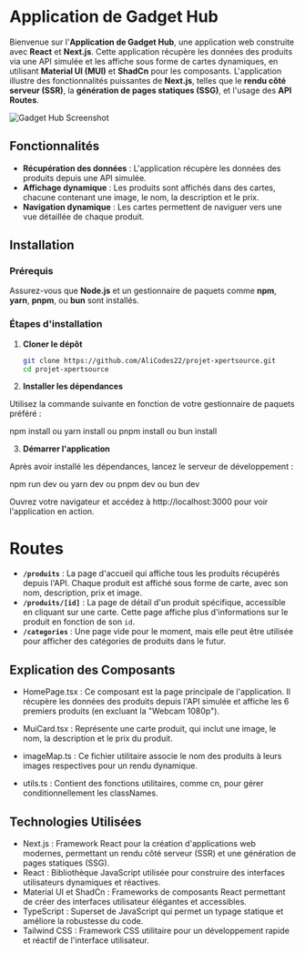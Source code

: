 # Application de Gadget Hub

Bienvenue sur l'**Application de Gadget Hub**, une application web construite avec **React** et **Next.js**. Cette application récupère les données des produits via une API simulée et les affiche sous forme de cartes dynamiques, en utilisant **Material UI (MUI)** et **ShadCn** pour les composants. L'application illustre des fonctionnalités puissantes de **Next.js**, telles que le **rendu côté serveur (SSR)**, la **génération de pages statiques (SSG)**, et l'usage des **API Routes**.

![Gadget Hub Screenshot](./screenshot.png)

## Fonctionnalités

- **Récupération des données** : L'application récupère les données des produits depuis une API simulée.
- **Affichage dynamique** : Les produits sont affichés dans des cartes, chacune contenant une image, le nom, la description et le prix.
- **Navigation dynamique** : Les cartes permettent de naviguer vers une vue détaillée de chaque produit.
  
## Installation

### Prérequis

Assurez-vous que **Node.js** et un gestionnaire de paquets comme **npm**, **yarn**, **pnpm**, ou **bun** sont installés.

### Étapes d'installation

1. **Cloner le dépôt**

   ```bash
   git clone https://github.com/AliCodes22/projet-xpertsource.git
   cd projet-xpertsource

2. **Installer les dépendances**

Utilisez la commande suivante en fonction de votre gestionnaire de paquets préféré :

npm install
ou
yarn install
ou
pnpm install
ou
bun install

3. **Démarrer l'application**

Après avoir installé les dépendances, lancez le serveur de développement :

npm run dev
ou
yarn dev
ou
pnpm dev
ou
bun dev

Ouvrez votre navigateur et accédez à http://localhost:3000 pour voir l'application en action.

# Routes

- **`/produits`** : La page d'accueil qui affiche tous les produits récupérés depuis l'API. Chaque produit est affiché sous forme de carte, avec son nom, description, prix et image.
- **`/produits/[id]`** : La page de détail d'un produit spécifique, accessible en cliquant sur une carte. Cette page affiche plus d'informations sur le produit en fonction de son `id`.
- **`/categories`** : Une page vide pour le moment, mais elle peut être utilisée pour afficher des catégories de produits dans le futur.

## Explication des Composants

- HomePage.tsx : Ce composant est la page principale de l'application. Il récupère les données des produits depuis l'API simulée et affiche les 6 premiers produits (en excluant la "Webcam 1080p").

- MuiCard.tsx : Représente une carte produit, qui inclut une image, le nom, la description et le prix du produit.

- imageMap.ts : Ce fichier utilitaire associe le nom des produits à leurs images respectives pour un rendu dynamique.

- utils.ts : Contient des fonctions utilitaires, comme cn, pour gérer conditionnellement les classNames.

## Technologies Utilisées

- Next.js : Framework React pour la création d'applications web modernes, permettant un rendu côté serveur (SSR) et une génération de pages statiques (SSG).
- React : Bibliothèque JavaScript utilisée pour construire des interfaces utilisateurs dynamiques et réactives.
- Material UI et ShadCn : Frameworks de composants React permettant de créer des interfaces utilisateur élégantes et accessibles.
- TypeScript : Superset de JavaScript qui permet un typage statique et améliore la robustesse du code.
- Tailwind CSS : Framework CSS utilitaire pour un développement rapide et réactif de l'interface utilisateur.






